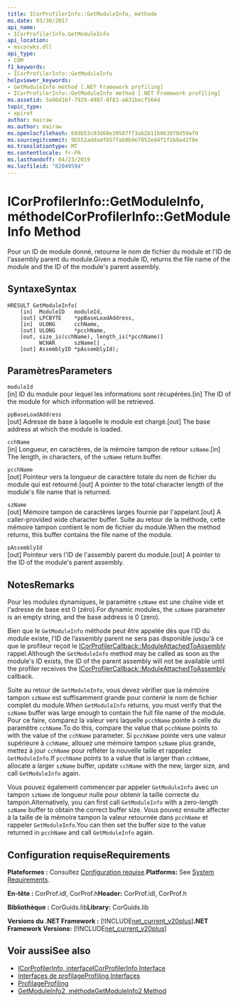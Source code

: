 ```yaml
---
title: ICorProfilerInfo::GetModuleInfo, méthode
ms.date: 03/30/2017
api_name:
- ICorProfilerInfo.GetModuleInfo
api_location:
- mscorwks.dll
api_type:
- COM
f1_keywords:
- ICorProfilerInfo::GetModuleInfo
helpviewer_keywords:
- GetModuleInfo method [.NET Framework profiling]
- ICorProfilerInfo::GetModuleInfo method [.NET Framework profiling]
ms.assetid: 5a90d16f-7929-4987-8f83-a631becf564d
topic_type:
- apiref
author: mairaw
ms.author: mairaw
ms.openlocfilehash: 69db53c03d68e30507ff3ab2b11b663970d59af0
ms.sourcegitcommit: 9b552addadfb57fab0b9e7852ed4f1f1b8a42f8e
ms.translationtype: MT
ms.contentlocale: fr-FR
ms.lasthandoff: 04/23/2019
ms.locfileid: "62049594"
---
```

# <a name="icorprofilerinfogetmoduleinfo-method"></a><span data-ttu-id="384ba-102">ICorProfilerInfo::GetModuleInfo, méthode</span><span class="sxs-lookup"><span data-stu-id="384ba-102">ICorProfilerInfo::GetModuleInfo Method</span></span>
<span data-ttu-id="384ba-103">Pour un ID de module donné, retourne le nom de fichier du module et l'ID de l'assembly parent du module.</span><span class="sxs-lookup"><span data-stu-id="384ba-103">Given a module ID, returns the file name of the module and the ID of the module's parent assembly.</span></span>  
  
## <a name="syntax"></a><span data-ttu-id="384ba-104">Syntaxe</span><span class="sxs-lookup"><span data-stu-id="384ba-104">Syntax</span></span>  
  
```  
HRESULT GetModuleInfo(  
    [in]  ModuleID   moduleId,  
    [out] LPCBYTE    *ppBaseLoadAddress,  
    [in]  ULONG      cchName,  
    [out] ULONG      *pcchName,  
    [out, size_is(cchName), length_is(*pcchName)]  
          WCHAR      szName[] ,  
    [out] AssemblyID *pAssemblyId);  
```  
  
## <a name="parameters"></a><span data-ttu-id="384ba-105">Paramètres</span><span class="sxs-lookup"><span data-stu-id="384ba-105">Parameters</span></span>  
 `moduleId`  
 <span data-ttu-id="384ba-106">[in] ID du module pour lequel les informations sont récupérées.</span><span class="sxs-lookup"><span data-stu-id="384ba-106">[in] The ID of the module for which information will be retrieved.</span></span>  
  
 `ppBaseLoadAddress`  
 <span data-ttu-id="384ba-107">[out] Adresse de base à laquelle le module est chargé.</span><span class="sxs-lookup"><span data-stu-id="384ba-107">[out] The base address at which the module is loaded.</span></span>  
  
 `cchName`  
 <span data-ttu-id="384ba-108">[in] Longueur, en caractères, de la mémoire tampon de retour `szName`.</span><span class="sxs-lookup"><span data-stu-id="384ba-108">[in] The length, in characters, of the `szName` return buffer.</span></span>  
  
 `pcchName`  
 <span data-ttu-id="384ba-109">[out] Pointeur vers la longueur de caractère totale du nom de fichier du module qui est retourné.</span><span class="sxs-lookup"><span data-stu-id="384ba-109">[out] A pointer to the total character length of the module's file name that is returned.</span></span>  
  
 `szName`  
 <span data-ttu-id="384ba-110">[out] Mémoire tampon de caractères larges fournie par l'appelant.</span><span class="sxs-lookup"><span data-stu-id="384ba-110">[out] A caller-provided wide character buffer.</span></span> <span data-ttu-id="384ba-111">Suite au retour de la méthode, cette mémoire tampon contient le nom de fichier du module.</span><span class="sxs-lookup"><span data-stu-id="384ba-111">When the method returns, this buffer contains the file name of the module.</span></span>  
  
 `pAssemblyId`  
 <span data-ttu-id="384ba-112">[out] Pointeur vers l'ID de l'assembly parent du module.</span><span class="sxs-lookup"><span data-stu-id="384ba-112">[out] A pointer to the ID of the module's parent assembly.</span></span>  
  
## <a name="remarks"></a><span data-ttu-id="384ba-113">Notes</span><span class="sxs-lookup"><span data-stu-id="384ba-113">Remarks</span></span>  
 <span data-ttu-id="384ba-114">Pour les modules dynamiques, le paramètre `szName` est une chaîne vide et l'adresse de base est 0 (zéro).</span><span class="sxs-lookup"><span data-stu-id="384ba-114">For dynamic modules, the `szName` parameter is an empty string, and the base address is 0 (zero).</span></span>  
  
 <span data-ttu-id="384ba-115">Bien que le `GetModuleInfo` méthode peut être appelée dès que l’ID du module existe, l’ID de l’assembly parent ne sera pas disponible jusqu'à ce que le profileur reçoit le [ICorProfilerCallback::ModuleAttachedToAssembly](../../../../docs/framework/unmanaged-api/profiling/icorprofilercallback-moduleattachedtoassembly-method.md) rappel.</span><span class="sxs-lookup"><span data-stu-id="384ba-115">Although the `GetModuleInfo` method may be called as soon as the module's ID exists, the ID of the parent assembly will not be available until the profiler receives the [ICorProfilerCallback::ModuleAttachedToAssembly](../../../../docs/framework/unmanaged-api/profiling/icorprofilercallback-moduleattachedtoassembly-method.md) callback.</span></span>  
  
 <span data-ttu-id="384ba-116">Suite au retour de `GetModuleInfo`, vous devez vérifier que la mémoire tampon `szName` est suffisamment grande pour contenir le nom de fichier complet du module.</span><span class="sxs-lookup"><span data-stu-id="384ba-116">When `GetModuleInfo` returns, you must verify that the `szName` buffer was large enough to contain the full file name of the module.</span></span> <span data-ttu-id="384ba-117">Pour ce faire, comparez la valeur vers laquelle `pcchName` pointe à celle du paramètre `cchName`.</span><span class="sxs-lookup"><span data-stu-id="384ba-117">To do this, compare the value that `pcchName` points to with the value of the `cchName` parameter.</span></span> <span data-ttu-id="384ba-118">Si `pcchName` pointe vers une valeur supérieure à `cchName`, allouez une mémoire tampon `szName` plus grande, mettez à jour `cchName` pour refléter la nouvelle taille et rappelez `GetModuleInfo`.</span><span class="sxs-lookup"><span data-stu-id="384ba-118">If `pcchName` points to a value that is larger than `cchName`, allocate a larger `szName` buffer, update `cchName` with the new, larger size, and call `GetModuleInfo` again.</span></span>  
  
 <span data-ttu-id="384ba-119">Vous pouvez également commencer par appeler `GetModuleInfo` avec un tampon `szName` de longueur nulle pour obtenir la taille correcte du tampon.</span><span class="sxs-lookup"><span data-stu-id="384ba-119">Alternatively, you can first call `GetModuleInfo` with a zero-length `szName` buffer to obtain the correct buffer size.</span></span> <span data-ttu-id="384ba-120">Vous pouvez ensuite affecter à la taille de la mémoire tampon la valeur retournée dans `pcchName` et rappeler `GetModuleInfo`.</span><span class="sxs-lookup"><span data-stu-id="384ba-120">You can then set the buffer size to the value returned in `pcchName` and call `GetModuleInfo` again.</span></span>  
  
## <a name="requirements"></a><span data-ttu-id="384ba-121">Configuration requise</span><span class="sxs-lookup"><span data-stu-id="384ba-121">Requirements</span></span>  
 <span data-ttu-id="384ba-122">**Plateformes :** Consultez [Configuration requise](../../../../docs/framework/get-started/system-requirements.md).</span><span class="sxs-lookup"><span data-stu-id="384ba-122">**Platforms:** See [System Requirements](../../../../docs/framework/get-started/system-requirements.md).</span></span>  
  
 <span data-ttu-id="384ba-123">**En-tête :** CorProf.idl, CorProf.h</span><span class="sxs-lookup"><span data-stu-id="384ba-123">**Header:** CorProf.idl, CorProf.h</span></span>  
  
 <span data-ttu-id="384ba-124">**Bibliothèque :** CorGuids.lib</span><span class="sxs-lookup"><span data-stu-id="384ba-124">**Library:** CorGuids.lib</span></span>  
  
 <span data-ttu-id="384ba-125">**Versions du .NET Framework :** [!INCLUDE[net_current_v20plus](../../../../includes/net-current-v20plus-md.md)]</span><span class="sxs-lookup"><span data-stu-id="384ba-125">**.NET Framework Versions:** [!INCLUDE[net_current_v20plus](../../../../includes/net-current-v20plus-md.md)]</span></span>  
  
## <a name="see-also"></a><span data-ttu-id="384ba-126">Voir aussi</span><span class="sxs-lookup"><span data-stu-id="384ba-126">See also</span></span>

- [<span data-ttu-id="384ba-127">ICorProfilerInfo, interface</span><span class="sxs-lookup"><span data-stu-id="384ba-127">ICorProfilerInfo Interface</span></span>](../../../../docs/framework/unmanaged-api/profiling/icorprofilerinfo-interface.md)
- [<span data-ttu-id="384ba-128">Interfaces de profilage</span><span class="sxs-lookup"><span data-stu-id="384ba-128">Profiling Interfaces</span></span>](../../../../docs/framework/unmanaged-api/profiling/profiling-interfaces.md)
- [<span data-ttu-id="384ba-129">Profilage</span><span class="sxs-lookup"><span data-stu-id="384ba-129">Profiling</span></span>](../../../../docs/framework/unmanaged-api/profiling/index.md)
- [<span data-ttu-id="384ba-130">GetModuleInfo2, méthode</span><span class="sxs-lookup"><span data-stu-id="384ba-130">GetModuleInfo2 Method</span></span>](../../../../docs/framework/unmanaged-api/profiling/icorprofilerinfo3-getmoduleinfo2-method.md)

